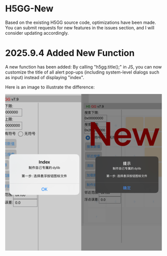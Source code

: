 # H5GG-New

Based on the existing H5GG source code, optimizations have been made. You can submit requests for new features in the issues section, and I will consider updating accordingly.

# 2025.9.4 Added New Function

A new function has been added: By calling "h5gg.title();" in JS, you can now customize the title of all alert pop-ups (including system-level dialogs such as input) instead of displaying "index".

Here is an image to illustrate the difference:

![img](https://raw.githubusercontent.com/Oden1001/H5GG-New/refs/heads/main/db.png)
